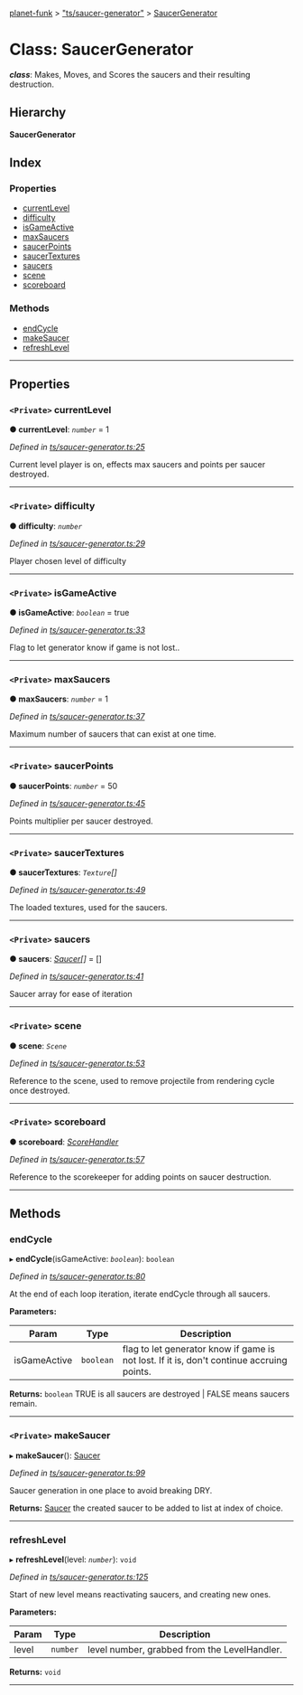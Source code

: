 [planet-funk](../README.md) > ["ts/saucer-generator"](../modules/_ts_saucer_generator_.md) > [SaucerGenerator](../classes/_ts_saucer_generator_.saucergenerator.md)

# Class: SaucerGenerator

*__class__*: Makes, Moves, and Scores the saucers and their resulting destruction.

## Hierarchy

**SaucerGenerator**

## Index

### Properties

* [currentLevel](_ts_saucer_generator_.saucergenerator.md#currentlevel)
* [difficulty](_ts_saucer_generator_.saucergenerator.md#difficulty)
* [isGameActive](_ts_saucer_generator_.saucergenerator.md#isgameactive)
* [maxSaucers](_ts_saucer_generator_.saucergenerator.md#maxsaucers)
* [saucerPoints](_ts_saucer_generator_.saucergenerator.md#saucerpoints)
* [saucerTextures](_ts_saucer_generator_.saucergenerator.md#saucertextures)
* [saucers](_ts_saucer_generator_.saucergenerator.md#saucers)
* [scene](_ts_saucer_generator_.saucergenerator.md#scene)
* [scoreboard](_ts_saucer_generator_.saucergenerator.md#scoreboard)

### Methods

* [endCycle](_ts_saucer_generator_.saucergenerator.md#endcycle)
* [makeSaucer](_ts_saucer_generator_.saucergenerator.md#makesaucer)
* [refreshLevel](_ts_saucer_generator_.saucergenerator.md#refreshlevel)

---

## Properties

<a id="currentlevel"></a>

### `<Private>` currentLevel

**● currentLevel**: *`number`* = 1

*Defined in [ts/saucer-generator.ts:25](https://github.com/WilliamRADFunk/planet-funk/blob/2c553a5/src/ts/saucer-generator.ts#L25)*

Current level player is on, effects max saucers and points per saucer destroyed.

___
<a id="difficulty"></a>

### `<Private>` difficulty

**● difficulty**: *`number`*

*Defined in [ts/saucer-generator.ts:29](https://github.com/WilliamRADFunk/planet-funk/blob/2c553a5/src/ts/saucer-generator.ts#L29)*

Player chosen level of difficulty

___
<a id="isgameactive"></a>

### `<Private>` isGameActive

**● isGameActive**: *`boolean`* = true

*Defined in [ts/saucer-generator.ts:33](https://github.com/WilliamRADFunk/planet-funk/blob/2c553a5/src/ts/saucer-generator.ts#L33)*

Flag to let generator know if game is not lost..

___
<a id="maxsaucers"></a>

### `<Private>` maxSaucers

**● maxSaucers**: *`number`* = 1

*Defined in [ts/saucer-generator.ts:37](https://github.com/WilliamRADFunk/planet-funk/blob/2c553a5/src/ts/saucer-generator.ts#L37)*

Maximum number of saucers that can exist at one time.

___
<a id="saucerpoints"></a>

### `<Private>` saucerPoints

**● saucerPoints**: *`number`* = 50

*Defined in [ts/saucer-generator.ts:45](https://github.com/WilliamRADFunk/planet-funk/blob/2c553a5/src/ts/saucer-generator.ts#L45)*

Points multiplier per saucer destroyed.

___
<a id="saucertextures"></a>

### `<Private>` saucerTextures

**● saucerTextures**: *`Texture`[]*

*Defined in [ts/saucer-generator.ts:49](https://github.com/WilliamRADFunk/planet-funk/blob/2c553a5/src/ts/saucer-generator.ts#L49)*

The loaded textures, used for the saucers.

___
<a id="saucers"></a>

### `<Private>` saucers

**● saucers**: *[Saucer](_ts_saucer_.saucer.md)[]* =  []

*Defined in [ts/saucer-generator.ts:41](https://github.com/WilliamRADFunk/planet-funk/blob/2c553a5/src/ts/saucer-generator.ts#L41)*

Saucer array for ease of iteration

___
<a id="scene"></a>

### `<Private>` scene

**● scene**: *`Scene`*

*Defined in [ts/saucer-generator.ts:53](https://github.com/WilliamRADFunk/planet-funk/blob/2c553a5/src/ts/saucer-generator.ts#L53)*

Reference to the scene, used to remove projectile from rendering cycle once destroyed.

___
<a id="scoreboard"></a>

### `<Private>` scoreboard

**● scoreboard**: *[ScoreHandler](_ts_score_handler_.scorehandler.md)*

*Defined in [ts/saucer-generator.ts:57](https://github.com/WilliamRADFunk/planet-funk/blob/2c553a5/src/ts/saucer-generator.ts#L57)*

Reference to the scorekeeper for adding points on saucer destruction.

___

## Methods

<a id="endcycle"></a>

###  endCycle

▸ **endCycle**(isGameActive: *`boolean`*): `boolean`

*Defined in [ts/saucer-generator.ts:80](https://github.com/WilliamRADFunk/planet-funk/blob/2c553a5/src/ts/saucer-generator.ts#L80)*

At the end of each loop iteration, iterate endCycle through all saucers.

**Parameters:**

| Param | Type | Description |
| ------ | ------ | ------ |
| isGameActive | `boolean` |  flag to let generator know if game is not lost. If it is, don't continue accruing points. |

**Returns:** `boolean`
TRUE is all saucers are destroyed | FALSE means saucers remain.

___
<a id="makesaucer"></a>

### `<Private>` makeSaucer

▸ **makeSaucer**(): [Saucer](_ts_saucer_.saucer.md)

*Defined in [ts/saucer-generator.ts:99](https://github.com/WilliamRADFunk/planet-funk/blob/2c553a5/src/ts/saucer-generator.ts#L99)*

Saucer generation in one place to avoid breaking DRY.

**Returns:** [Saucer](_ts_saucer_.saucer.md)
the created saucer to be added to list at index of choice.

___
<a id="refreshlevel"></a>

###  refreshLevel

▸ **refreshLevel**(level: *`number`*): `void`

*Defined in [ts/saucer-generator.ts:125](https://github.com/WilliamRADFunk/planet-funk/blob/2c553a5/src/ts/saucer-generator.ts#L125)*

Start of new level means reactivating saucers, and creating new ones.

**Parameters:**

| Param | Type | Description |
| ------ | ------ | ------ |
| level | `number` |  level number, grabbed from the LevelHandler. |

**Returns:** `void`

___


